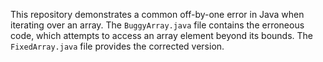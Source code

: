 This repository demonstrates a common off-by-one error in Java when iterating over an array. The `BuggyArray.java` file contains the erroneous code, which attempts to access an array element beyond its bounds. The `FixedArray.java` file provides the corrected version.